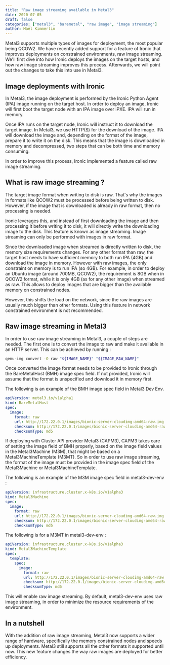 ```yaml
---
title: "Raw image streaming available in Metal3"
date: 2020-07-05
draft: false
categories: ["metal3", "baremetal", "raw image", "image streaming"]
author: Maël Kimmerlin
---
```


Metal3 supports multiple types of images for deployment, the most
popular being QCOW2. We have recently added support for a feature of Ironic
that improves deployments on constrained environments, raw image streaming.
We'll first dive into how Ironic deploys the images on the target hosts, and
how raw image streaming improves this process. Afterwards, we will point out
the changes to take this into use in Metal3.

## Image deployments with Ironic

In Metal3, the image deployment is performed by the Ironic Python Agent (IPA)
image running on the target host. In order to deploy an image, Ironic will
first boot the target node with an IPA image over iPXE. IPA will run in memory.

Once IPA runs on the target node, Ironic will instruct it to download the
target image. In Metal3, we use HTTP(S) for the download of the image. IPA will
download the image and, depending on the format of the image, prepare it to
write it on the disk. This means that the image is downloaded in memory and
decompressed, two steps that can be both time and memory consuming.

In order to improve this process, Ironic implemented a feature called raw image
streaming.

## What is raw image streaming ?

The target image format when writing to disk is raw. That's why the images in
formats like QCOW2 must be processed before being written to disk. However, if
the image that is downloaded is already in raw format, then no processing is
needed.

Ironic leverages this, and instead of first downloading the image and then
processing it before writing it to disk, it will directly write the
downloading image to the disk. This feature is known as image streaming.
Image streaming can only be performed with images in raw format.

Since the downloaded image when streamed is directly written to disk, the
memory size requirements changes. For any other format than raw, the target
host needs to have sufficient memory to both run IPA (4GB) and
download the image in memory. However with raw images, the only constraint
on memory is to run IPA (so 4GB). For example, in order to deploy an Ubuntu
image (around 700MB, QCOW2), the requirement is 8GB when in QCOW2 format, while
it is only 4GB (as for any other image) when streamed as raw. This allows to
deploy images that are bigger than the available memory on constrained nodes.

However, this shifts the load on the network, since the raw images are usually
much bigger than other formats. Using this feature in network constrained
environment is not recommended.

## Raw image streaming in Metal3

In order to use raw image streaming in Metal3, a couple of steps are needed.
The first one is to convert the image to raw and make it available in an
HTTP server. This can be achieved by running :

```bash
qemu-img convert -O raw "${IMAGE_NAME}" "${IMAGE_RAW_NAME}"
```

Once converted the image format needs to be provided to Ironic through the
BareMetalHost (BMH) image spec field. If not provided, Ironic will assume that
the format is unspecified and download it in memory first.

The following is an example of the BMH image spec field in Metal3 Dev Env.

```yaml
apiVersion: metal3.io/v1alpha1
kind: BareMetalHost
spec:
  image:
    format: raw
    url: http://172.22.0.1/images/bionic-server-cloudimg-amd64-raw.img
    checksum: http://172.22.0.1/images/bionic-server-cloudimg-amd64-raw.img.md5sum
    checksumType: md5
```

If deploying with Cluster API provider Metal3 (CAPM3), CAPM3 takes care of
setting the image field of BMH properly, based on the image field values in
the Metal3Machine (M3M), that might be based on a Metal3MachineTemplate (M3MT).
So in order to use raw image streaming, the format of the image must be
provided in the image spec field of the Metal3Machine or Metal3MachineTemplate.

The following is an example of the M3M image spec field in metal3-dev-env :

```yaml
apiVersion: infrastructure.cluster.x-k8s.io/v1alpha3
kind: Metal3Machine
spec:
  image:
    format: raw
    url: http://172.22.0.1/images/bionic-server-cloudimg-amd64-raw.img
    checksum: http://172.22.0.1/images/bionic-server-cloudimg-amd64-raw.img.md5sum
    checksumType: md5
```

The following is for a M3MT in metal3-dev-env :

```yaml
apiVersion: infrastructure.cluster.x-k8s.io/v1alpha3
kind: Metal3MachineTemplate
spec:
  template:
    spec:
      image:
        format: raw
        url: http://172.22.0.1/images/bionic-server-cloudimg-amd64-raw.img
        checksum: http://172.22.0.1/images/bionic-server-cloudimg-amd64-raw.img.md5sum
        checksumType: md5
```

This will enable raw image streaming. By default, metal3-dev-env uses raw image
streaming, in order to minimize the resource requirements of the environment.

## In a nutshell

With the addition of raw image streaming, Metal3 now supports a wider range of
hardware, specifically the memory constrained nodes and speeds up deployments.
Metal3 still supports all the other formats it supported until now. This new
feature changes the way raw images are deployed for better efficiency.

